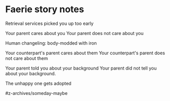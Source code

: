 # Faerie story notes

Retrieval services picked you up too early

Your parent cares about you
Your parent does not care about you

Human changeling: body-modded with iron

Your counterpart's parent cares about them
Your counterpart's parent does not care about them

Your parent told you about your background
Your parent did not tell you about your background. 

The unhappy one gets adopted

#z-archives/someday-maybe